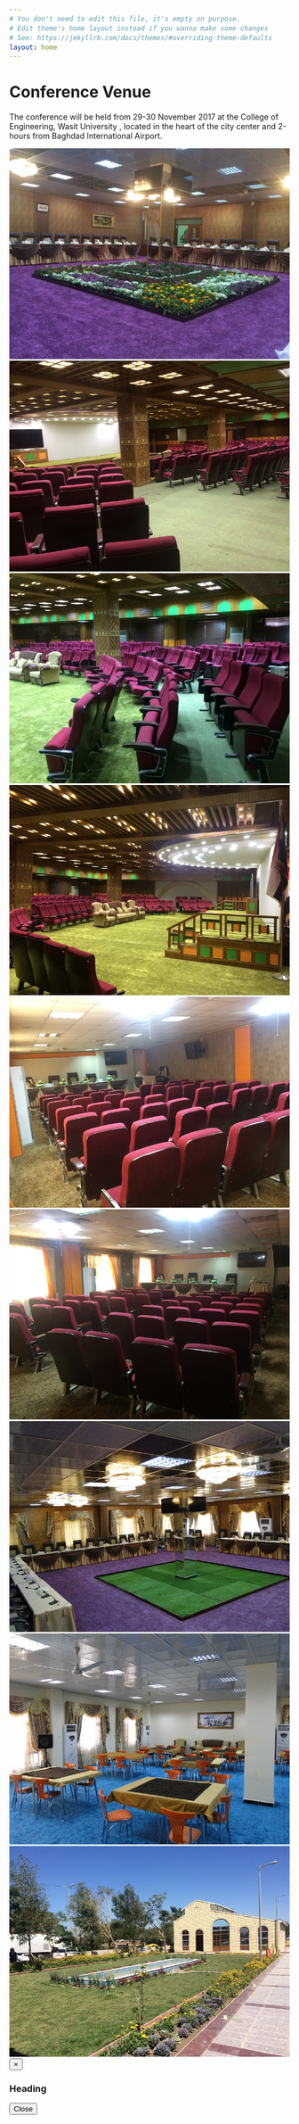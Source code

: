 ```yaml
---
# You don't need to edit this file, it's empty on purpose.
# Edit theme's home layout instead if you wanna make some changes
# See: https://jekyllrb.com/docs/themes/#overriding-theme-defaults
layout: home
---
```


# Conference Venue

The conference will be held from 29-30  November 2017 at the College of Engineering, Wasit University , located in the heart of the city center and 2-hours from Baghdad International Airport.

<div class="row">
<div class="col-lg-4 col-sm-6 col-xs-6"><a title="Image 1" href="#"><img class="thumbnail img-responsive" src="img/venue/1.JPG"></a></div>
<div class="col-lg-4 col-sm-6 col-xs-6"><a title="Image 2" href="#"><img class="thumbnail img-responsive" src="img/venue/2.JPG"></a></div>
<div class="col-lg-4 col-sm-6 col-xs-6"><a title="Image 3" href="#"><img class="thumbnail img-responsive" src="img/venue/3.JPG"></a></div>
</div>
<div class="row">
<div class="col-lg-4 col-sm-6 col-xs-6"><a title="Image 4" href="#"><img class="thumbnail img-responsive" src="img/venue/4.JPG"></a></div>
<div class="col-lg-4 col-sm-6 col-xs-6"><a title="Image 5" href="#"><img class="thumbnail img-responsive" src="img/venue/5.JPG"></a></div>
<div class="col-lg-4 col-sm-6 col-xs-6"><a title="Image 6" href="#"><img class="thumbnail img-responsive" src="img/venue/6.JPG"></a></div>
</div>
<div class="row">
<div class="col-lg-4 col-sm-6 col-xs-6"><a title="Image 7" href="#"><img class="thumbnail img-responsive" src="img/venue/7.JPG"></a></div>
<div class="col-lg-4 col-sm-6 col-xs-6"><a title="Image 8" href="#"><img class="thumbnail img-responsive" src="img/venue/8.JPG"></a></div>
<div class="col-lg-4 col-sm-6 col-xs-6"><a title="Image 9" href="#"><img class="thumbnail img-responsive" src="img/venue/9.JPG"></a></div>
</div>

<div tabindex="-1" class="modal fade" id="myModal" role="dialog">
<div class="modal-dialog">
<div class="modal-content">
<div class="modal-header">
<button class="close" type="button" data-dismiss="modal">×</button>
<h3 class="modal-title">Heading</h3>
</div>
<div class="modal-body">
</div>
<div class="modal-footer">
<button class="btn btn-default" data-dismiss="modal">Close</button>
</div>
</div>
</div>
<script type="text/javascript" src="//code.jquery.com/jquery-1.10.2.min.js"></script>
<script type="text/javascript" src="//netdna.bootstrapcdn.com/bootstrap/3.2.0/js/bootstrap.min.js"></script>
<script type="text/javascript">
$(document).ready(function() {
$('.thumbnail').click(function(){
$('.modal-body').empty();
var title = $(this).parent('a').attr("title");
$('.modal-title').html(title);
$($(this).parents('div').html()).appendTo('.modal-body');
$('#myModal').modal({show:true});
});
});
</script>
